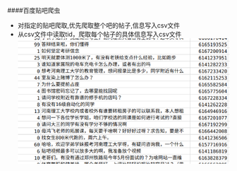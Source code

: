 ####百度贴吧爬虫
 - 对指定的贴吧爬取,优先爬取整个吧的帖子,信息写入csv文件
 - 从csv文件中读取tid，爬取每个帖子的具体信息写入csv文件
![图片](./20190619005724.png)